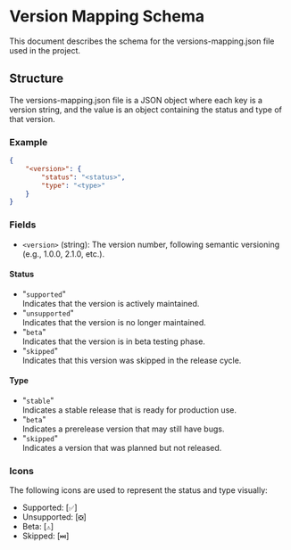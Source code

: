 # Version Mapping Schema

This document describes the schema for the versions-mapping.json file used in the
project.

## Structure

The versions-mapping.json file is a JSON object where each key is a version string,
and the value is an object containing the status and type of that version.

### Example

```json
{
    "<version>": {
        "status": "<status>",
        "type": "<type>"
    }
}
```

### Fields

- `<version>` (string): The version number, following semantic versioning (e.g.,
1.0.0, 2.1.0, etc.).

#### Status

- "`supported`"\
    Indicates that the version is actively maintained.
- "`unsupported`"\
    Indicates that the version is no longer maintained.
- "`beta`"\
    Indicates that the version is in beta testing phase.
- "`skipped`"\
    Indicates that this version was skipped in the release cycle.

#### Type

- "`stable`"\
    Indicates a stable release that is ready for production use.
- "`beta`"\
    Indicates a prerelease version that may still have bugs.
- "`skipped`"\
    Indicates a version that was planned but not released.

### Icons

The following icons are used to represent the status and type visually:

- Supported: [`✅`]
- Unsupported: [`❎`]
- Beta: [`⚠️`]
- Skipped: [`⏭️`]
